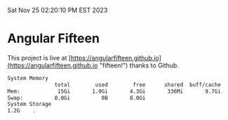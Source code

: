 Sat Nov 25 02:20:10 PM EST 2023

# Angular Fifteen


This project is live at [https://angularfifteen.github.io](https://angularfifteen.github.io "fifteen!") thanks to Github.

```bash
System Memory
               total        used        free      shared  buff/cache   available
Mem:            15Gi       1.9Gi       4.3Gi       336Mi       9.7Gi        13Gi
Swap:          8.0Gi          0B       8.0Gi
System Storage
1.2G	.
```
